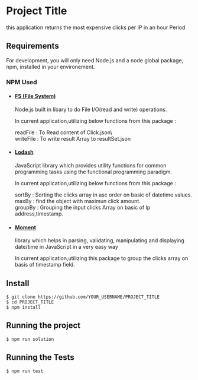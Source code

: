 # Project Title

this application returns the most expensive clicks per IP in an hour Period

## Requirements

For development, you will only need Node.js and a node global package, npm, installed in your environement.

### NPM Used

-   #### [FS (File System)](https://nodejs.org/docs/latest-v13.x/api/fs.html)

    Node.js built in libary to do File I/O(read and write) operations.

    In current application,utilizing below functions from this package :
    
    readFile : To Read content of Click.json\  
    writeFile : To write result Array to resultSet.json

-   #### [Lodash](https://lodash.com/docs/4.17.15)

    JavaScript library which provides utility functions for common programming tasks using the functional programming paradigm.

    In current application,utilizing below functions from this package :

    sortBy : Sorting the clicks array in asc order on basic of datetime values.\
    maxBy : find the object with maximun click amount.\
    groupBy : Grouping the input clicks Array on basic of Ip address,timestamp.

-   #### [Moment](https://momentjs.com/)

    library which helps in parsing, validating, manipulating and displaying date/time in JavaScript in a very easy way

    In current application,utilizing this package to group the clicks array on basis of timestamp field.

## Install

    $ git clone https://github.com/YOUR_USERNAME/PROJECT_TITLE
    $ cd PROJECT_TITLE
    $ npm install

## Running the project

    $ npm run solution

## Running the Tests

    $ npm run test
